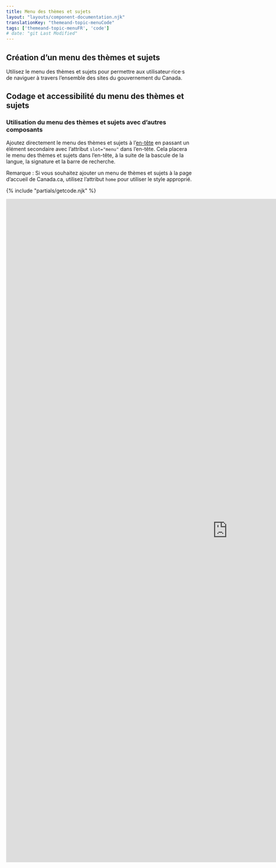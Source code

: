 ```yaml
---
title: Menu des thèmes et sujets
layout: "layouts/component-documentation.njk"
translationKey: "themeand-topic-menuCode"
tags: ['themeand-topic-menuFR', 'code']
# date: "git Last Modified"
---
```


## Création d’un menu des thèmes et sujets

Utilisez le menu des thèmes et sujets pour permettre aux utilisateur·rice·s de naviguer à travers l’ensemble des sites du gouvernement du Canada.

## Codage et accessibilité du menu des thèmes et sujets

### Utilisation du menu des thèmes et sujets avec d’autres composants

Ajoutez directement le menu des thèmes et sujets à l’<a href="{{ links.header }}">en-tête</a> en passant un élément secondaire avec l’attribut `slot="menu"` dans l’en-tête. Cela placera le menu des thèmes et sujets dans l’en-tête, à la suite de la bascule de la langue, la signature et la barre de recherche.

Remarque : Si vous souhaitez ajouter un menu de thèmes et sujets à la page d’accueil de Canada.ca, utilisez l’attribut `home` pour utiliser le style approprié.

{% include "partials/getcode.njk" %}

<iframe
  title="iframeTitle"
  src="https://cds-snc.github.io/gcds-components/iframe.html?viewMode=docs&demo=true&singleStory=true&id=components-theme-and-topic-menu--events-properties"
  width="1200"
  height="1800"
  style="display: block; margin: 0 auto;"
  frameBorder="0"
  allow="clipboard-write"
></iframe>

